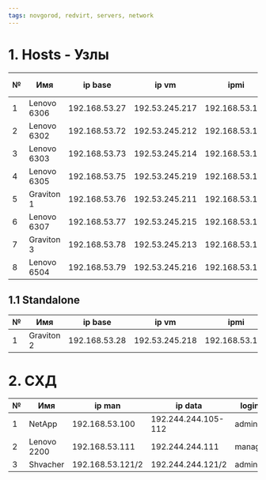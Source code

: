 ```yaml
---
tags: novgorod, redvirt, servers, network
---
```

# 1. Hosts - Узлы

| №   | Имя         | ip base       | ip vm          | ipmi           | pass ipmi | iqname                              |
| --- | ----------- | ------------- | -------------- | -------------- | --------- | ----------------------------------- |
| 1   | Lenovo 6306 | 192.168.53.27 | 192.53.245.217 | 192.168.53.127 | Vm        | iqn.1994-05.com.redhat:255d4d7e3661 |
| 2   | Lenovo 6302 | 192.168.53.72 | 192.53.245.212 | 192.168.53.172 | vm        | iqn.1994-05.com.redhat:d01d82fbe34b |
| 3   | Lenovo 6303 | 192.168.53.73 | 192.53.245.214 | 192.168.53.173 | VM        | iqn.1994-05.com.redhat:63af9d4a6dbf |
| 4   | Lenovo 6305 | 192.168.53.75 | 192.53.245.219 | 192.168.53.175 | vm        | iqn.1994-05.com.redhat:9c0a22dd217  |
| 5   | Graviton 1  | 192.168.53.76 | 192.53.245.211 | 192.168.53.176 | vm        | iqn.1994-05.com.redhat:44e1f176ff36 |
| 6   | Lenovo 6307 | 192.168.53.77 | 192.53.245.215 | 192.168.53.177 | vm        | iqn.1994-05.com.redhat:c818b8eff0af |
| 7   | Graviton 3  | 192.168.53.78 | 192.53.245.213 | 192.168.53.178 | vm        | iqn.1994-05.com.redhat:a397765cbb2e |
| 8   | Lenovo 6504 | 192.168.53.79 | 192.53.245.216 | 192.168.53.179 | Vm        | iqn.1994-05.com.redhat:35aa6e836f   |

## 1.1 Standalone

| №   | Имя        | ip base       | ip vm          | ipmi           | pass ipmi  | iqname |
| --- | ---------- | ------------- | -------------- | -------------- | ---------- | ------ |
| 1   | Graviton 2 | 192.168.53.28 | 192.53.245.218 | 192.168.53.128 | Zdrav53_vm |        |

# 2. СХД

| №   | Имя         | ip man           | ip data             | login  | pass          |
| --- | ----------- | ---------------- | ------------------- | ------ | ------------- |
| 1   | NetApp      | 192.168.53.100   | 192.244.244.105-112 | admin  | Zdrav53_hard! |
| 2   | Lenovo 2200 | 192.168.53.111   | 192.244.244.111     | manage | Zdrav53_Miac  |
| 3   | Shvacher    | 192.168.53.121/2 | 192.244.244.121/2   | admin  | Zdrav53_hard! |
